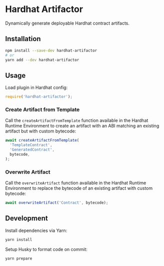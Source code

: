 # Hardhat Artifactor

Dynamically generate deployable Hardhat contract artifacts.

## Installation

```bash
npm install --save-dev hardhat-artifactor
# or
yarn add --dev hardhat-artifactor
```

## Usage

Load plugin in Hardhat config:

```javascript
require('hardhat-artifactor');
```

### Create Artifact from Template

Call the `createArtifactFromTemplate` function available in the Hardhat Runtime Environment to create an artifact with an ABI matching an existing artifact but with custom bytecode:

```javascript
await createArtifactFromTemplate(
  'TemplateContract',
  'GeneratedContract',
  bytecode,
);
```

### Overwrite Artifact

Call the `overwriteArtifact` function available in the Hardhat Runtime Environment to replace the bytecode of an existing artifact with custom bytecode:

```javascript
await overwriteArtifact('Contract', bytecode);
```

## Development

Install dependencies via Yarn:

```bash
yarn install
```

Setup Husky to format code on commit:

```bash
yarn prepare
```

